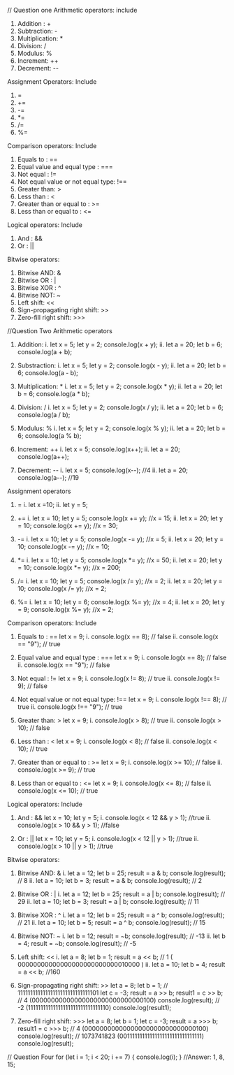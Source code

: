 // Question one 
Arithmetic operators: include
1. Addition : +
2. Subtraction: -
3. Multiplication: *
4. Division: /
5. Modulus: %
6. Increment: ++
7. Decrement: --

Assignment Operators: Include
1. =
2. +=
3. -=
4. *=
5. /=
6. %=

Comparison operators: Include
1. Equals to : ==
2. Equal value and equal type : ===
3. Not equal : !=
4. Not equal value or not equal type: !==
5. Greater than: >
6. Less than : <
7. Greater than or equal to : >=
8. Less than or equal to : <=

Logical operators: Include
1. And : &&
2. Or : ||

Bitwise operators: 
1. Bitwise AND: &
2. Bitwise OR : |
3. Bitwise XOR : ^
4. Bitwise NOT: ~
5. Left shift: <<
6. Sign-propagating right shift: >>
7. Zero-fill right shift: >>>

//Question Two
Arithmetic operators
1. Addition: 
 i. let x = 5;
let y = 2;
console.log(x + y);
 ii. let a = 20;
let b = 6;
console.log(a + b);

2. Substraction: 
 i. let x = 5;
let y = 2;
console.log(x - y);
 ii. let a = 20;
let b = 6;
console.log(a - b);

3. Multiplication: *
 i. let x = 5;
let y = 2;
console.log(x * y);
 ii. let a = 20;
let b = 6;
console.log(a * b);

4. Division: /
 i. let x = 5;
let y = 2;
console.log(x / y);
 ii. let a = 20;
let b = 6;
console.log(a / b);

5. Modulus: %
 i. let x = 5;
let y = 2;
console.log(x % y);
 ii. let a = 20;
let b = 6;
console.log(a % b);

6. Increment: ++
 i. let x = 5;
console.log(x++);
 ii. let a = 20;
console.log(a++);

7. Decrement: --
 i. let x = 5;
console.log(x--); //4
 ii. let a = 20;
console.log(a--); //19

Assignment operators
1. =
 i. let x =10; 
 ii. let y = 5;

2. +=
 i. let x = 10;
 let y = 5;
 console.log(x += y); //x = 15; 
 ii.  let x = 20;
 let y = 10;
 console.log(x += y); //x = 30; 

3. -=
 i. let x = 10;
 let y = 5;
 console.log(x -= y); //x = 5; 
 ii.  let x = 20;
 let y = 10;
 console.log(x -= y); //x = 10; 

4. *=
 i. let x = 10;
 let y = 5;
 console.log(x *= y); //x = 50; 
 ii.  let x = 20;
 let y = 10;
 console.log(x *= y); //x = 200; 

5. /=
 i. let x = 10;
 let y = 5;
 console.log(x /= y); //x = 2; 
 ii.  let x = 20;
 let y = 10;
 console.log(x /= y); //x = 2; 

6. %=
 i. let x = 10;
 let y = 6;
 console.log(x %= y); //x = 4; 
 ii.  let x = 20;
 let y = 9;
 console.log(x %= y); //x = 2; 

Comparison operators: Include
1. Equals to : ==
 let x = 9;
 i.  console.log(x == 8); // false
 ii. console.log(x == "9"); // true

2. Equal value and equal type : ===
let x = 9;
 i.  console.log(x == 8); // false
 ii. console.log(x == "9"); // false

3. Not equal : !=
let x = 9;
 i.  console.log(x != 8); // true
 ii. console.log(x != 9); // false

4. Not equal value or not equal type: !==
let x = 9;
 i.  console.log(x !== 8); // true
 ii. console.log(x !== "9"); // true

5. Greater than: >
let x = 9;
 i.  console.log(x > 8); // true
 ii. console.log(x > 10); // false

6. Less than : <
let x = 9;
 i.  console.log(x < 8); // false
 ii. console.log(x < 10); // true

7. Greater than or equal to : >=
let x = 9;
 i.  console.log(x >= 10); // false
 ii. console.log(x >= 9); // true

8. Less than or equal to : <=
let x = 9;
 i.  console.log(x <= 8); // false
 ii. console.log(x <= 10); // true


Logical operators: Include
1. And : &&
let x = 10;
let y = 5;
 i. console.log(x < 12 && y > 1); //true
 ii. console.log(x > 10 && y > 1); //false

2. Or : ||
let x = 10;
let y = 5;
 i. console.log(x < 12 || y > 1); //true
 ii. console.log(x > 10 || y > 1); //true


Bitwise operators: 
1. Bitwise AND: &
 i. let a = 12; 
let  b = 25; 
result = a & b; 
console.log(result); // 8 
 ii. let a = 10; 
let  b = 3; 
result = a & b; 
console.log(result); // 2

2. Bitwise OR : |
 i. let a = 12; 
let  b = 25; 
result = a | b; 
console.log(result); // 29
 ii. let a = 10; 
let  b = 3; 
result = a | b; 
console.log(result); // 11

3. Bitwise XOR : ^
 i. let a = 12; 
let  b = 25; 
result = a ^ b; 
console.log(result); // 21
 ii. let a = 10; 
let  b = 5; 
result = a ^ b; 
console.log(result); // 15

4. Bitwise NOT: ~
 i. let  b = 12;
result = ~b;
console.log(result); // -13
 ii. let  b = 4;
result = ~b;
console.log(result); // -5

5. Left shift: <<
 i. let a = 8;
let  b = 1;
result = a << b;
// 1 ( 00000000000000000000000000010000 )
 ii. let a = 10;
let  b = 4;
result = a << b;
//160
 
6. Sign-propagating right shift: >>
let a = 8;
let b = 1;
// 11111111111111111111111111111101
let c = -3;
result = a >> b;
result1 = c >> b;
// 4 (00000000000000000000000000000100)
console.log(result); 
// -2 (11111111111111111111111111111110)
console.log(result1); 

7. Zero-fill right shift: >>>
let a = 8;
let b = 1;
let c = -3; 
result = a >>> b;
result1 = c >>> b;
// 4 (00000000000000000000000000000100)
console.log(result);
// 1073741823 (00111111111111111111111111111111)
console.log(result);



// Question Four
for (let i = 1; i < 20; i += 7) {
    console.log(i);
}
//Answer: 1, 8, 15;


